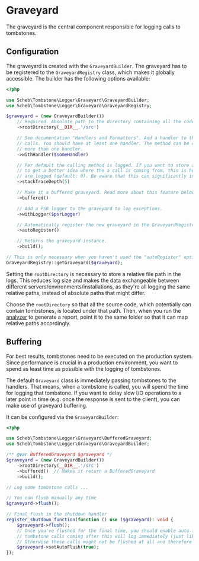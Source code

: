 Graveyard
=========

The graveyard is the central component responsible for logging calls to tombstones.

Configuration
-------------

The graveyard is created with the `GraveyardBuilder`. The graveyard has to be registered to the `GraveyardRegistry`
class, which makes it globally accessible. The builder has the following options available:

```php
<?php

use Scheb\Tombstone\Logger\Graveyard\GraveyardBuilder;
use Scheb\Tombstone\Logger\Graveyard\GraveyardRegistry;

$graveyard = (new GraveyardBuilder())
    // Required. Absolute path to the directory containing all the code that can have tombstones.
    ->rootDirectory(__DIR__.'/src')

    // See documentation "Handlers and Formatters". Add a handler to the graveyard to log tombstone
    // calls. You should have at least one handler. The method can be called multiple times to add
    // more than one handler.
    ->withHandler($someHandler)

    // Per default the calling method is logged. If you want to store a stack trace for tombstone calls
    // to get a better idea where the a call is coming from, this is how many frames of the stack trace
    // are logged (default: 0). Be aware that this can significantly increase the size of logs.
    ->stackTraceDepth(5)

    // Make it a buffered graveyard. Read more about this feature below.
    ->buffered()

    // Add a PSR logger to the graveyard to log exceptions.
    ->withLogger($psrLogger)

    // Automatically register the new graveyard in the GraveyardRegistry once it is built.
    ->autoRegister()

    // Returns the graveyard instance.
    ->build();

// This is only necessary when you haven't used the "autoRegister" option.
GraveyardRegistry::getGraveyard($graveyard);
```

Setting the `rootDirectory` is necessary to store a relative file path in the logs. This reduces log size and makes the
data exchangeable between different servers/environments/installations, as they're all logging the same relative paths,
instead of absolute paths that might differ.

Choose the `rootDirectory` so that all the source code, which potentially can contain tombstones, is located under that
path. Then, when you run the [analyzer](../analyzer/index.md) to generate a report, point it to the same folder so that
it can map relative paths accordingly.

Buffering
---------

For best results, tombstones need to be executed on the production system. Since performance is crucial in a production
environment, you want to spend as least time as possible with the logging of tombstones.

The default `Graveyard` class is immediately passing tombstones to the handlers. That means, when a tombstone is called,
you will spend the time for logging that tombstone. If you want to delay slow I/O operations to a later point in time
(e.g. once the response is sent to the client), you can make use of graveyard buffering.

It can be configured via the `GraveyardBuilder`:

```php
<?php

use Scheb\Tombstone\Logger\Graveyard\BufferedGraveyard;
use Scheb\Tombstone\Logger\Graveyard\GraveyardBuilder;

/** @var BufferedGraveyard $graveyard */
$graveyard = (new GraveyardBuilder())
    ->rootDirectory(__DIR__.'/src')
    ->buffered()  // Makes it return a BufferedGraveyard
    ->build();

// Log some tombstone calls ...

// You can flush manually any time
$graveyard->flush();

// Final flush in the shutdown handler
register_shutdown_function(function () use ($graveyard): void {
    $graveyard->flush();
    // Once you've flushed for the final time, you should enable auto-flushing, so any additional
    // tombstone calls coming after this will log immediately (just like the unbuffered graveyard).
    // Otherwise these calls might not be flushed at all and therefore lost.
    $graveyard->setAutoFlush(true);
});
```
